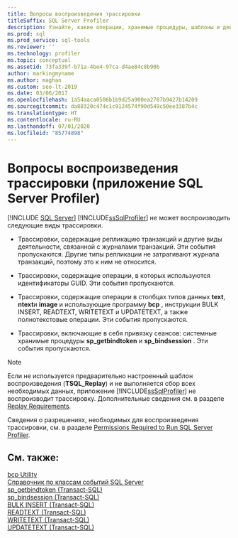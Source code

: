 ```yaml
---
title: Вопросы воспроизведения трассировки
titleSuffix: SQL Server Profiler
description: Узнайте, какие операции, хранимые процедуры, шаблоны и действия журнала не позволяют SQL Server Profiler воспроизводить трассировку.
ms.prod: sql
ms.prod_service: sql-tools
ms.reviewer: ''
ms.technology: profiler
ms.topic: conceptual
ms.assetid: 73fa339f-b71a-4be4-97ca-d4ae84c8b90b
author: markingmyname
ms.author: maghan
ms.custom: seo-lt-2019
ms.date: 03/06/2017
ms.openlocfilehash: 1a54aaca0506b1b9d25a900ea2787b9427b14209
ms.sourcegitcommit: da88320c474c1c9124574f90d549c50ee3387b4c
ms.translationtype: HT
ms.contentlocale: ru-RU
ms.lasthandoff: 07/01/2020
ms.locfileid: "85774898"
---
```

# <a name="considerations-for-replaying-traces-sql-server-profiler"></a>Вопросы воспроизведения трассировки (приложение SQL Server Profiler)

 [!INCLUDE [SQL Server](../../includes/applies-to-version/sqlserver.md)]
  [!INCLUDE[ssSqlProfiler](../../includes/sssqlprofiler-md.md)] не может воспроизводить следующие виды трассировки.  
  
-   Трассировки, содержащие репликацию транзакций и другие виды деятельности, связанной с журналами транзакций. Эти события пропускаются. Другие типы репликации не затрагивают журнала транзакций, поэтому это к ним не относится.  
  
-   Трассировки, содержащие операции, в которых используются идентификаторы GUID. Эти события пропускаются.  
  
-   Трассировки, содержащие операции в столбцах типов данных **text**, **ntext**и **image** и использующие программу **bcp** , инструкции BULK INSERT, READTEXT, WRITETEXT и UPDATETEXT, а также полнотекстовые операции. Эти события пропускаются.  
  
-   Трассировки, включающие в себя привязку сеансов: системные хранимые процедуры **sp_getbindtoken** и **sp_bindsession** . Эти события пропускаются.  
  
> [!NOTE]  
>  Если не используется предварительно настроенный шаблон воспроизведения (**TSQL_Replay**) и не выполняется сбор всех необходимых данных, приложение [!INCLUDE[ssSqlProfiler](../../includes/sssqlprofiler-md.md)] не воспроизводит трассировку. Дополнительные сведения см. в разделе [Replay Requirements](../../tools/sql-server-profiler/replay-requirements.md).  
  
 Сведения о разрешениях, необходимых для воспроизведения трассировки, см. в разделе [Permissions Required to Run SQL Server Profiler](../../tools/sql-server-profiler/permissions-required-to-run-sql-server-profiler.md).  
  
## <a name="see-also"></a>См. также:  
 [bcp Utility](../../tools/bcp-utility.md)   
 [Справочник по классам событий SQL Server](../../relational-databases/event-classes/sql-server-event-class-reference.md)   
 [sp_getbindtoken (Transact-SQL)](../../relational-databases/system-stored-procedures/sp-getbindtoken-transact-sql.md)   
 [sp_bindsession (Transact-SQL)](../../relational-databases/system-stored-procedures/sp-bindsession-transact-sql.md)   
 [BULK INSERT (Transact-SQL)](../../t-sql/statements/bulk-insert-transact-sql.md)   
 [READTEXT (Transact-SQL)](../../t-sql/queries/readtext-transact-sql.md)   
 [WRITETEXT (Transact-SQL)](../../t-sql/queries/writetext-transact-sql.md)   
 [UPDATETEXT (Transact-SQL)](../../t-sql/queries/updatetext-transact-sql.md)  
  
  
